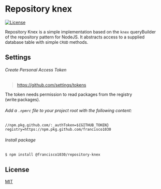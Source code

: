 # Repository knex

[![License][license-badge]][license-url]

Repository Knex is a simple implementation based on the `knex` queryBuilder of the repository pattern for NodeJS. It abstracts access to a supplied database table with simple `CRUD` methods.

## Settings

###### Create Personal Access Token

>https://github.com/settings/tokens

The token needs permission to read packages from the registry (write:packages).

###### Add a `.npmrc` file to your project root with the following content:
```
//npm.pkg.github.com/:_authToken=${GITHUB_TOKEN}
registry=https://npm.pkg.github.com/francisco1030
```

###### Install package

```bash
$ npm install @francisco1030/repository-knex
```

## License

[MIT](https://github.com/Francisco1030/repository-knex/blob/master/LICENSE)

[license-badge]: https://img.shields.io/github/license/francisco1030/repository-knex.svg
[license-url]: https://opensource.org/licenses/MIT

